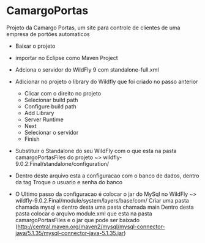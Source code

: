 # CamargoPortas
Projeto da Camargo Portas, um site para controle de clientes de uma empresa de portões automaticos


 - Baixar o projeto
 - importar no Eclipse como Maven Project
 - Adciona o servidor do WildFly 9 com standalone-full.xml
 - Adicionar no projeto o library do Wildfly que foi criado no passo anterior
    - Clicar com o direito no projeto
    - Selecionar build path
    - Configure build path
    - Add Library
    - Server Runtime
    - Next 
    - Selecionar o servidor
    - Finish

 - Substituir o Standalone do seu WildFly com o que esta na pasta camargoPortasFiles do projeto
  ~> wildfly-9.0.2.Final/standalone/configuration/

 - Dentro deste arquivo esta a configuracao com o banco de dados, dentro da tag <datasources>
  Troque o usuario e senha do banco

 - O Ultimo passo da configuracao é colocar o jar do MySql no WildFly
  ~> wildfly-9.0.2.Final/module/system/layers/base/com/ 
    Criar uma pasta chamada mysql e dentro desta uma pasta chamada main
    Dentro desta pasta colocar o arquivo module.xml que esta na pasta camargoPortasFiles e o jar que pode ser baixado 
    (http://central.maven.org/maven2/mysql/mysql-connector-java/5.1.35/mysql-connector-java-5.1.35.jar)





